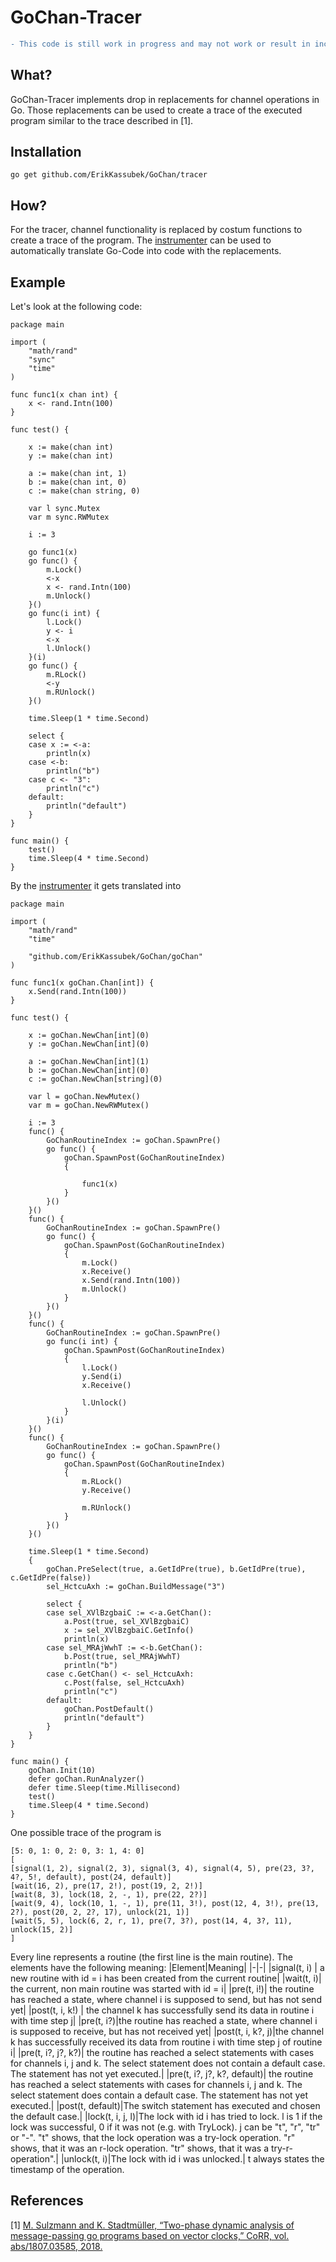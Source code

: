 # GoChan-Tracer

```diff 
- This code is still work in progress and may not work or result in incorrect behavior!
```

## What?
GoChan-Tracer implements drop in replacements for channel operations in Go.
Those replacements can be used to create a trace of the executed program similar to the trace described in [1]. 

## Installation
```
go get github.com/ErikKassubek/GoChan/tracer
```
## How?
For the tracer, channel functionality is replaced by costum functions to create a trace of the program. The [instrumenter](https://github.com/ErikKassubek/GoChan/tree/main/instrumenter) can be used to automatically translate Go-Code into code with the replacements. 

## Example
Let's look at the following code:
```
package main

import (
	"math/rand"
	"sync"
	"time"
)

func func1(x chan int) {
	x <- rand.Intn(100)
}

func test() {

	x := make(chan int)
	y := make(chan int)

	a := make(chan int, 1)
	b := make(chan int, 0)
	c := make(chan string, 0)

	var l sync.Mutex
	var m sync.RWMutex

	i := 3

	go func1(x)
	go func() {
		m.Lock()
		<-x
		x <- rand.Intn(100)
		m.Unlock()
	}()
	go func(i int) {
		l.Lock()
		y <- i
		<-x
		l.Unlock()
	}(i)
	go func() {
		m.RLock()
		<-y
		m.RUnlock()
	}()

	time.Sleep(1 * time.Second)

	select {
	case x := <-a:
		println(x)
	case <-b:
		println("b")
	case c <- "3":
		println("c")
	default:
		println("default")
	}
}

func main() {
	test()
	time.Sleep(4 * time.Second)
}
```
By the [instrumenter](https://github.com/ErikKassubek/GoChan/tree/main/instrumenter) it gets translated into
```
package main

import (
	"math/rand"
	"time"

	"github.com/ErikKassubek/GoChan/goChan"
)

func func1(x goChan.Chan[int]) {
	x.Send(rand.Intn(100))
}

func test() {

	x := goChan.NewChan[int](0)
	y := goChan.NewChan[int](0)

	a := goChan.NewChan[int](1)
	b := goChan.NewChan[int](0)
	c := goChan.NewChan[string](0)

	var l = goChan.NewMutex()
	var m = goChan.NewRWMutex()

	i := 3
	func() {
		GoChanRoutineIndex := goChan.SpawnPre()
		go func() {
			goChan.SpawnPost(GoChanRoutineIndex)
			{

				func1(x)
			}
		}()
	}()
	func() {
		GoChanRoutineIndex := goChan.SpawnPre()
		go func() {
			goChan.SpawnPost(GoChanRoutineIndex)
			{
				m.Lock()
				x.Receive()
				x.Send(rand.Intn(100))
				m.Unlock()
			}
		}()
	}()
	func() {
		GoChanRoutineIndex := goChan.SpawnPre()
		go func(i int) {
			goChan.SpawnPost(GoChanRoutineIndex)
			{
				l.Lock()
				y.Send(i)
				x.Receive()

				l.Unlock()
			}
		}(i)
	}()
	func() {
		GoChanRoutineIndex := goChan.SpawnPre()
		go func() {
			goChan.SpawnPost(GoChanRoutineIndex)
			{
				m.RLock()
				y.Receive()

				m.RUnlock()
			}
		}()
	}()

	time.Sleep(1 * time.Second)
	{
		goChan.PreSelect(true, a.GetIdPre(true), b.GetIdPre(true), c.GetIdPre(false))
		sel_HctcuAxh := goChan.BuildMessage("3")

		select {
		case sel_XVlBzgbaiC := <-a.GetChan():
			a.Post(true, sel_XVlBzgbaiC)
			x := sel_XVlBzgbaiC.GetInfo()
			println(x)
		case sel_MRAjWwhT := <-b.GetChan():
			b.Post(true, sel_MRAjWwhT)
			println("b")
		case c.GetChan() <- sel_HctcuAxh:
			c.Post(false, sel_HctcuAxh)
			println("c")
		default:
			goChan.PostDefault()
			println("default")
		}
	}
}

func main() {
	goChan.Init(10)
	defer goChan.RunAnalyzer()
	defer time.Sleep(time.Millisecond)
	test()
	time.Sleep(4 * time.Second)
}
``` 
One possible trace of the program is
```
[5: 0, 1: 0, 2: 0, 3: 1, 4: 0]
[
[signal(1, 2), signal(2, 3), signal(3, 4), signal(4, 5), pre(23, 3?, 4?, 5!, default), post(24, default)]
[wait(16, 2), pre(17, 2!), post(19, 2, 2!)]
[wait(8, 3), lock(18, 2, -, 1), pre(22, 2?)]
[wait(9, 4), lock(10, 1, -, 1), pre(11, 3!), post(12, 4, 3!), pre(13, 2?), post(20, 2, 2?, 17), unlock(21, 1)]
[wait(5, 5), lock(6, 2, r, 1), pre(7, 3?), post(14, 4, 3?, 11), unlock(15, 2)]
]
```
Every line represents a routine (the first line is the main routine).
The elements have the following meaning:
|Element|Meaning|
|-|-|
|signal(t, i) | a new routine with id = i has been created from the current routine|
|wait(t, i)| the current, non main routine was started with id = i|
|pre(t, i!)| the routine has reached a state, where channel i is supposed to send, but has not send yet|
|post(t, i, k!) | the channel k has successfully send its data in routine i with time step j|
|pre(t, i?)|the routine has reached a state, where channel i is supposed to receive, but has not received yet|
|post(t, i, k?, j)|the channel k has successfully received its data from routine i with time step j of routine i|
|pre(t, i?, j?, k?)| the routine has reached a select statements with cases for channels i, j and k. The select statement does not contain a default case. The statement has not yet executed.|
|pre(t, i?, j?, k?, default)| the routine has reached a select statements with cases for channels i, j and k. The select statement does contain a default case. The statement has not yet executed.|
|post(t, default)|The switch statement has executed and chosen the default case.|
|lock(t, i, j, l)|The lock with id i has tried to lock. l is 1 if the lock was successful, 0 if it was not (e.g. with TryLock). j can be "t", "r", "tr" or "-". "t" shows, that the lock operation was a try-lock operation. "r" shows, that it was an r-lock operation. "tr" shows, that it was a try-r-operation".|
|unlock(t, i)|The lock with id i was unlocked.|
t always states the timestamp of the operation.


## References 
[1] [M. Sulzmann and K. Stadtmüller, “Two-phase dynamic analysis of message-passing
go programs based on vector clocks,” CoRR, vol. abs/1807.03585, 2018.](https://arxiv.org/abs/1807.03585)
